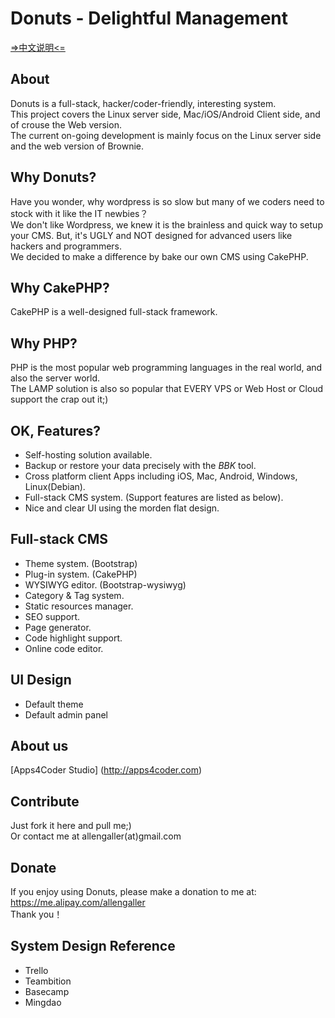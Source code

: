 Donuts - Delightful Management
================================

[=>中文说明<=](https://github.com/allengaller/donuts/blob/master/%E5%85%B3%E4%BA%8E.md)   

About
-----
Donuts is a full-stack, hacker/coder-friendly, interesting  system.   
This project covers the Linux server side, Mac/iOS/Android Client side, and of crouse the Web version.   
The current on-going development is mainly focus on the Linux server side and the web version of Brownie.   

Why Donuts?
------------
Have you wonder, why wordpress is so slow but many of we coders need to stock with it like the IT newbies？   
We don't like Wordpress, we knew it is the brainless and quick way to setup your CMS.
But, it's UGLY and NOT designed for advanced users like hackers and programmers.   
We decided to make a difference by bake our own CMS using CakePHP.   

Why CakePHP?
------------
CakePHP is a well-designed full-stack framework.

Why PHP?
--------
PHP is the most popular web programming languages in the real world, and also the server world.   
The LAMP solution is also so popular that EVERY VPS or Web Host or Cloud support the crap out it;)   

OK, Features?
-------------

* Self-hosting solution available.
* Backup or restore your data precisely with the *BBK* tool.
* Cross platform client Apps including iOS, Mac, Android, Windows, Linux(Debian).   
* Full-stack CMS system. (Support features are listed as below).    
* Nice and clear UI using the morden flat design.   

Full-stack CMS
--------------

* Theme system. (Bootstrap)
* Plug-in system. (CakePHP)
* WYSIWYG editor. (Bootstrap-wysiwyg)
* Category & Tag system.
* Static resources manager.
* SEO support.
* Page generator.
* Code highlight support.
* Online code editor.

UI Design
---------

* Default theme   
* Default admin panel   

About us
--------
[Apps4Coder Studio] (http://apps4coder.com)

Contribute
----------
Just fork it here and pull me;)   
Or contact me at allengaller(at)gmail.com   

Donate
------
If you enjoy using Donuts, please make a donation to me at:   
https://me.alipay.com/allengaller   
Thank you！   

System Design Reference
-----------------------

* Trello
* Teambition
* Basecamp
* Mingdao
